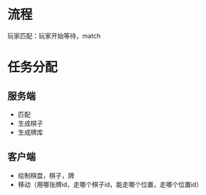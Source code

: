 # 流程

玩家匹配：玩家开始等待，match



# 任务分配

## 服务端

- 匹配
- 生成棋子
- 生成牌库

## 客户端

- 绘制棋盘，棋子，牌
- 移动（用哪张牌id，走哪个棋子id，能走哪个位置，走哪个位置id）
